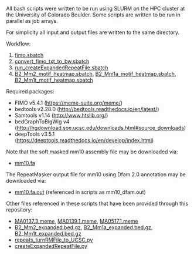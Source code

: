 All bash scripts were written to be run using SLURM on the HPC cluster at the University of Colorado Boulder. Some scripts are written to be run in parallel as job arrays.

For simplicity all input and output files are written to the same directory.

Workflow:
1. [fimo.sbatch](https://github.com/coke6162/B2_SINE_enhancers/blob/main/motif_analysis/fimo.sbatch)
2. [convert_fimo_txt_to_bw.sbatch](https://github.com/coke6162/B2_SINE_enhancers/blob/main/motif_analysis/convert_fimo_txt_to_bw.sbatch)
3. [run_createExpandedRepeatFile.sbatch](https://github.com/coke6162/B2_SINE_enhancers/blob/main/motif_analysis/run_createExpandedRepeatFile.sbatch)
4. [B2_Mm2_motif_heatmap.sbatch](https://github.com/coke6162/B2_SINE_enhancers/blob/main/motif_analysis/B2_Mm2_motif_heatmap.sbatch), [B2_Mm1a_motif_heatmap.sbatch](https://github.com/coke6162/B2_SINE_enhancers/blob/main/motif_analysis/B2_Mm1a_motif_heatmap.sbatch), [B2_Mm1t_motif_heatmap.sbatch](https://github.com/coke6162/B2_SINE_enhancers/blob/main/motif_analysis/B2_Mm1t_motif_heatmap.sbatch)

Required packages:
* FIMO v5.4.1 (https://meme-suite.org/meme/)
* bedtools v2.28.0 (http://bedtools.readthedocs.io/en/latest/)
* Samtools v1.14 (http://www.htslib.org/)
* bedGraphToBigWig v4 (http://hgdownload.soe.ucsc.edu/downloads.html#source_downloads)
* deepTools v3.5.1 (https://deeptools.readthedocs.io/en/develop/index.html)

Note that the soft masked mm10 assembly file may be downloaded via:
* [mm10.fa](http://hgdownload.soe.ucsc.edu/goldenPath/mm10/bigZips/mm10.fa.gz)

The RepeatMasker output file for mm10 using Dfam 2.0 annotation may be downloaded via:
* [mm10.fa.out](https://www.repeatmasker.org/genomes/mm10/RepeatMasker-rm406-dfam2.0/mm10.fa.out.gz) (referenced in scripts as mm10_dfam.out)

Other files referenced in these scripts that have been provided through this repository:
* [MA0137.3.meme](https://github.com/coke6162/B2_SINE_enhancers/blob/main/motif_analysis/MA0137.3.meme), [MA0139.1.meme](https://github.com/coke6162/B2_SINE_enhancers/blob/main/motif_analysis/MA0139.1.meme), [MA0517.1.meme](https://github.com/coke6162/B2_SINE_enhancers/blob/main/motif_analysis/MA0517.1.meme)
* [B2_Mm2_expanded.bed.gz](https://github.com/coke6162/B2_SINE_enhancers/blob/main/motif_analysis/B2_Mm2_expanded.bed.gz), [B2_Mm1a_expanded.bed.gz](https://github.com/coke6162/B2_SINE_enhancers/blob/main/motif_analysis/B2_Mm1a_expanded.bed.gz), [B2_Mm1t_expanded.bed.gz](https://github.com/coke6162/B2_SINE_enhancers/blob/main/motif_analysis/B2_Mm1t_expanded.bed.gz)
* [repeats_turnRMFile_to_UCSC.py](https://github.com/coke6162/B2_SINE_enhancers/blob/main/motif_analysis/repeats_turnRMFile_to_UCSC.py)
* [createExpandedRepeatFile.py](https://github.com/coke6162/B2_SINE_enhancers/blob/main/motif_analysis/createExpandedRepeatFile.py)